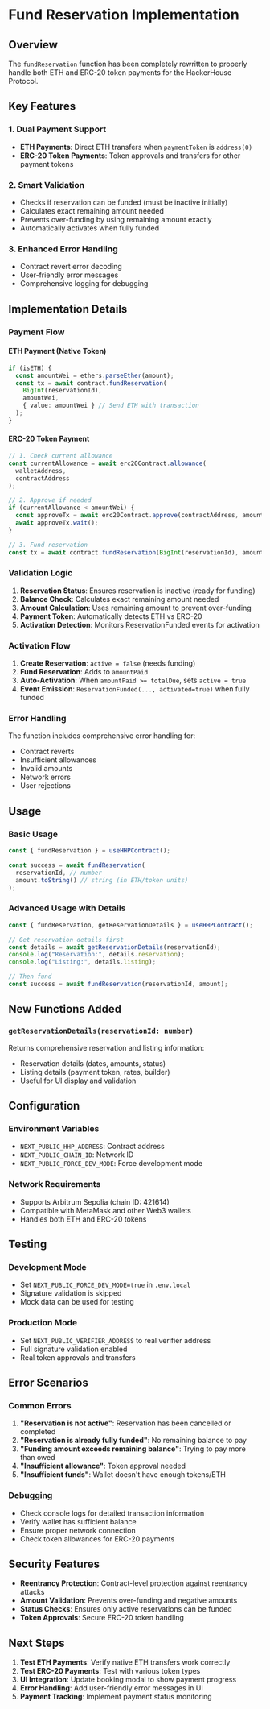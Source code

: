 # Fund Reservation Implementation

## Overview

The `fundReservation` function has been completely rewritten to properly handle both ETH and ERC-20 token payments for the HackerHouse Protocol.

## Key Features

### 1. **Dual Payment Support**

- **ETH Payments**: Direct ETH transfers when `paymentToken` is `address(0)`
- **ERC-20 Token Payments**: Token approvals and transfers for other payment tokens

### 2. **Smart Validation**

- Checks if reservation can be funded (must be inactive initially)
- Calculates exact remaining amount needed
- Prevents over-funding by using remaining amount exactly
- Automatically activates when fully funded

### 3. **Enhanced Error Handling**

- Contract revert error decoding
- User-friendly error messages
- Comprehensive logging for debugging

## Implementation Details

### Payment Flow

#### ETH Payment (Native Token)

```typescript
if (isETH) {
  const amountWei = ethers.parseEther(amount);
  const tx = await contract.fundReservation(
    BigInt(reservationId),
    amountWei,
    { value: amountWei } // Send ETH with transaction
  );
}
```

#### ERC-20 Token Payment

```typescript
// 1. Check current allowance
const currentAllowance = await erc20Contract.allowance(
  walletAddress,
  contractAddress
);

// 2. Approve if needed
if (currentAllowance < amountWei) {
  const approveTx = await erc20Contract.approve(contractAddress, amountWei);
  await approveTx.wait();
}

// 3. Fund reservation
const tx = await contract.fundReservation(BigInt(reservationId), amountWei);
```

### Validation Logic

1. **Reservation Status**: Ensures reservation is inactive (ready for funding)
2. **Balance Check**: Calculates exact remaining amount needed
3. **Amount Calculation**: Uses remaining amount to prevent over-funding
4. **Payment Token**: Automatically detects ETH vs ERC-20
5. **Activation Detection**: Monitors ReservationFunded events for activation

### Activation Flow

1. **Create Reservation**: `active = false` (needs funding)
2. **Fund Reservation**: Adds to `amountPaid`
3. **Auto-Activation**: When `amountPaid >= totalDue`, sets `active = true`
4. **Event Emission**: `ReservationFunded(..., activated=true)` when fully funded

### Error Handling

The function includes comprehensive error handling for:

- Contract reverts
- Insufficient allowances
- Invalid amounts
- Network errors
- User rejections

## Usage

### Basic Usage

```typescript
const { fundReservation } = useHHPContract();

const success = await fundReservation(
  reservationId, // number
  amount.toString() // string (in ETH/token units)
);
```

### Advanced Usage with Details

```typescript
const { fundReservation, getReservationDetails } = useHHPContract();

// Get reservation details first
const details = await getReservationDetails(reservationId);
console.log("Reservation:", details.reservation);
console.log("Listing:", details.listing);

// Then fund
const success = await fundReservation(reservationId, amount);
```

## New Functions Added

### `getReservationDetails(reservationId: number)`

Returns comprehensive reservation and listing information:

- Reservation details (dates, amounts, status)
- Listing details (payment token, rates, builder)
- Useful for UI display and validation

## Configuration

### Environment Variables

- `NEXT_PUBLIC_HHP_ADDRESS`: Contract address
- `NEXT_PUBLIC_CHAIN_ID`: Network ID
- `NEXT_PUBLIC_FORCE_DEV_MODE`: Force development mode

### Network Requirements

- Supports Arbitrum Sepolia (chain ID: 421614)
- Compatible with MetaMask and other Web3 wallets
- Handles both ETH and ERC-20 tokens

## Testing

### Development Mode

- Set `NEXT_PUBLIC_FORCE_DEV_MODE=true` in `.env.local`
- Signature validation is skipped
- Mock data can be used for testing

### Production Mode

- Set `NEXT_PUBLIC_VERIFIER_ADDRESS` to real verifier address
- Full signature validation enabled
- Real token approvals and transfers

## Error Scenarios

### Common Errors

1. **"Reservation is not active"**: Reservation has been cancelled or completed
2. **"Reservation is already fully funded"**: No remaining balance to pay
3. **"Funding amount exceeds remaining balance"**: Trying to pay more than owed
4. **"Insufficient allowance"**: Token approval needed
5. **"Insufficient funds"**: Wallet doesn't have enough tokens/ETH

### Debugging

- Check console logs for detailed transaction information
- Verify wallet has sufficient balance
- Ensure proper network connection
- Check token allowances for ERC-20 payments

## Security Features

- **Reentrancy Protection**: Contract-level protection against reentrancy attacks
- **Amount Validation**: Prevents over-funding and negative amounts
- **Status Checks**: Ensures only active reservations can be funded
- **Token Approvals**: Secure ERC-20 token handling

## Next Steps

1. **Test ETH Payments**: Verify native ETH transfers work correctly
2. **Test ERC-20 Payments**: Test with various token types
3. **UI Integration**: Update booking modal to show payment progress
4. **Error Handling**: Add user-friendly error messages in UI
5. **Payment Tracking**: Implement payment status monitoring
